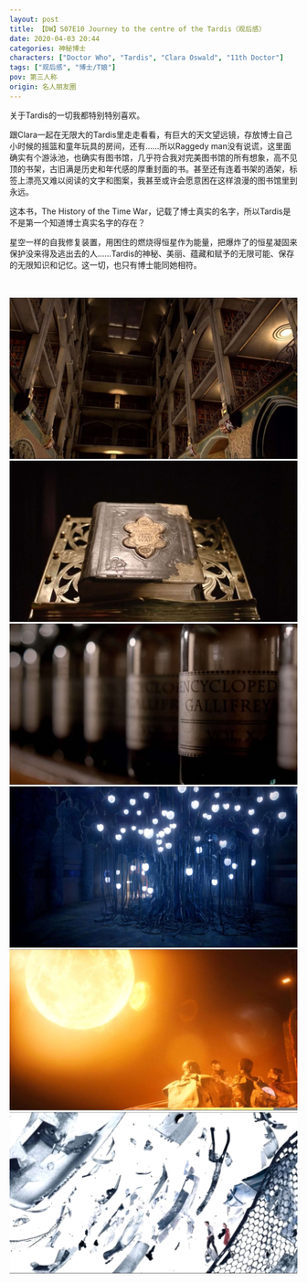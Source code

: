 ```yaml
---
layout: post
title: 【DW】S07E10 Journey to the centre of the Tardis（观后感）
date: 2020-04-03 20:44
categories: 神秘博士
characters: ["Doctor Who", "Tardis", "Clara Oswald", "11th Doctor"]
tags: ["观后感", "博士/T娘"]
pov: 第三人称
origin: 名人朋友圈
---
```


关于Tardis的一切我都特别特别喜欢。

跟Clara一起在无限大的Tardis里走走看看，有巨大的天文望远镜，存放博士自己小时候的摇篮和童年玩具的房间，还有……所以Raggedy man没有说谎，这里面确实有个游泳池，也确实有图书馆，几乎符合我对完美图书馆的所有想象，高不见顶的书架，古旧满是历史和年代感的厚重封面的书。甚至还有连着书架的酒架，标签上漂亮又难以阅读的文字和图案，我甚至或许会愿意困在这样浪漫的图书馆里到永远。

这本书，The History of the Time War，记载了博士真实的名字，所以Tardis是不是第一个知道博士真实名字的存在？

星空一样的自我修复装置，用困住的燃烧得恒星作为能量，把爆炸了的恒星凝固来保护没来得及逃出去的人……Tardis的神秘、美丽、蕴藏和赋予的无限可能、保存的无限知识和记忆。这一切，也只有博士能同她相符。

<br><br>
![](https://raw.githubusercontent.com/junesirius/junesirius.github.io/master/assets/images/mrpyq/2020-04-03-DW-1.jpg)
<br>
![](https://raw.githubusercontent.com/junesirius/junesirius.github.io/master/assets/images/mrpyq/2020-04-03-DW-2.jpg)
<br>
![](https://raw.githubusercontent.com/junesirius/junesirius.github.io/master/assets/images/mrpyq/2020-04-03-DW-3.jpg)
<br>
![](https://raw.githubusercontent.com/junesirius/junesirius.github.io/master/assets/images/mrpyq/2020-04-03-DW-4.jpg)
<br>
![](https://raw.githubusercontent.com/junesirius/junesirius.github.io/master/assets/images/mrpyq/2020-04-03-DW-5.jpg)
<br>
![](https://raw.githubusercontent.com/junesirius/junesirius.github.io/master/assets/images/mrpyq/2020-04-03-DW-6.jpg)

